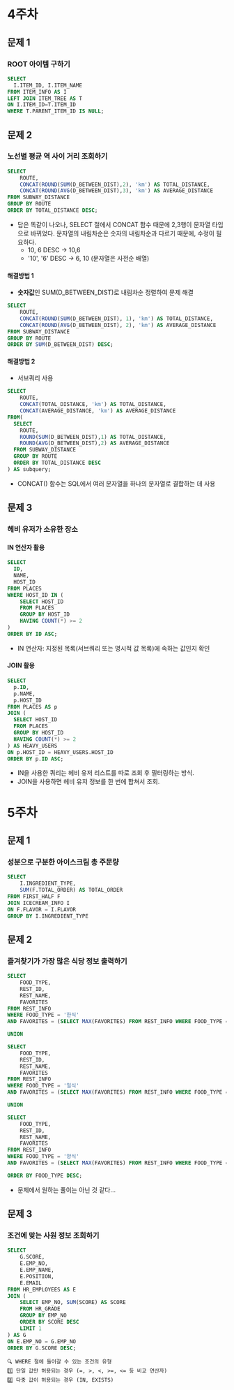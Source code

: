 # 4주차
## 문제 1
### ROOT 아이템 구하기
```sql
SELECT
  I.ITEM_ID, I.ITEM_NAME
FROM ITEM_INFO AS I
LEFT JOIN ITEM_TREE AS T
ON I.ITEM_ID=T.ITEM_ID
WHERE T.PARENT_ITEM_ID IS NULL;
```

## 문제 2
### 노선별 평균 역 사이 거리 조회하기
```sql
SELECT
    ROUTE,
    CONCAT(ROUND(SUM(D_BETWEEN_DIST),2), 'km') AS TOTAL_DISTANCE,
    CONCAT(ROUND(AVG(D_BETWEEN_DIST),3), 'km') AS AVERAGE_DISTANCE
FROM SUBWAY_DISTANCE
GROUP BY ROUTE
ORDER BY TOTAL_DISTANCE DESC;
```
- 답은 똑같이 나오나, SELECT 절에서 CONCAT 함수 때문에 2,3행이 문자열 타입으로 바뀌었다. 문자열의 내림차순은 숫자의 내림차순과 다르기 때문에, 수정이 필요하다.
  - 10, 6 DESC → 10,6
  - '10', '6' DESC → 6, 10 (문자열은 사전순 배열)

#### 해결방법 1
- **숫자값**인 SUM(D_BETWEEN_DIST)로 내림차순 정렬하여 문제 해결
```sql
SELECT
    ROUTE,
    CONCAT(ROUND(SUM(D_BETWEEN_DIST), 1), 'km') AS TOTAL_DISTANCE,
    CONCAT(ROUND(AVG(D_BETWEEN_DIST), 2), 'km') AS AVERAGE_DISTANCE
FROM SUBWAY_DISTANCE
GROUP BY ROUTE
ORDER BY SUM(D_BETWEEN_DIST) DESC;
```
#### 해결방법 2
- 서브쿼리 사용
```sql
SELECT
    ROUTE,
    CONCAT(TOTAL_DISTANCE, 'km') AS TOTAL_DISTANCE,
    CONCAT(AVERAGE_DISTANCE, 'km') AS AVERAGE_DISTANCE
FROM(
  SELECT
    ROUTE,
    ROUND(SUM(D_BETWEEN_DIST),1) AS TOTAL_DISTANCE,
    ROUND(AVG(D_BETWEEN_DIST),2) AS AVERAGE_DISTANCE
  FROM SUBWAY_DISTANCE
  GROUP BY ROUTE
  ORDER BY TOTAL_DISTANCE DESC
) AS subquery;
```

- CONCAT() 함수는 SQL에서 여러 문자열을 하나의 문자열로 결합하는 데 사용

## 문제 3
### 헤비 유저가 소유한 장소
#### IN 연산자 활용
```sql
SELECT 
  ID, 
  NAME, 
  HOST_ID
FROM PLACES
WHERE HOST_ID IN (
    SELECT HOST_ID
    FROM PLACES
    GROUP BY HOST_ID
    HAVING COUNT(*) >= 2
)
ORDER BY ID ASC;
```
- IN 연산자: 지정된 목록(서브쿼리 또는 명시적 값 목록)에 속하는 값인지 확인

#### JOIN 활용
```sql
SELECT
  p.ID, 
  p.NAME, 
  p.HOST_ID
FROM PLACES AS p
JOIN (
  SELECT HOST_ID
  FROM PLACES
  GROUP BY HOST_ID
  HAVING COUNT(*) >= 2
) AS HEAVY_USERS
ON p.HOST_ID = HEAVY_USERS.HOST_ID
ORDER BY p.ID ASC;
```

- IN을 사용한 쿼리는 헤비 유저 리스트를 따로 조회 후 필터링하는 방식.
- JOIN을 사용하면 헤비 유저 정보를 한 번에 합쳐서 조회.

# 5주차
## 문제 1
### 성분으로 구분한 아이스크림 총 주문량
```sql
SELECT 
    I.INGREDIENT_TYPE, 
    SUM(F.TOTAL_ORDER) AS TOTAL_ORDER
FROM FIRST_HALF F
JOIN ICECREAM_INFO I
ON F.FLAVOR = I.FLAVOR
GROUP BY I.INGREDIENT_TYPE
```

## 문제 2
### 즐겨찾기가 가장 많은 식당 정보 출력하기
```sql
SELECT 
    FOOD_TYPE, 
    REST_ID, 
    REST_NAME, 
    FAVORITES
FROM REST_INFO
WHERE FOOD_TYPE = '한식' 
AND FAVORITES = (SELECT MAX(FAVORITES) FROM REST_INFO WHERE FOOD_TYPE = '한식')

UNION

SELECT 
    FOOD_TYPE, 
    REST_ID, 
    REST_NAME, 
    FAVORITES
FROM REST_INFO
WHERE FOOD_TYPE = '일식' 
AND FAVORITES = (SELECT MAX(FAVORITES) FROM REST_INFO WHERE FOOD_TYPE = '일식')

UNION

SELECT 
    FOOD_TYPE, 
    REST_ID, 
    REST_NAME, 
    FAVORITES
FROM REST_INFO
WHERE FOOD_TYPE = '양식' 
AND FAVORITES = (SELECT MAX(FAVORITES) FROM REST_INFO WHERE FOOD_TYPE = '양식')

ORDER BY FOOD_TYPE DESC;
```
- 문제에서 원하는 풀이는 아닌 것 같다...

## 문제 3
### 조건에 맞는 사원 정보 조회하기
```sql
SELECT 
    G.SCORE, 
    E.EMP_NO, 
    E.EMP_NAME,
    E.POSITION,
    E.EMAIL
FROM HR_EMPLOYEES AS E
JOIN (
    SELECT EMP_NO, SUM(SCORE) AS SCORE
    FROM HR_GRADE
    GROUP BY EMP_NO
    ORDER BY SCORE DESC
    LIMIT 1
) AS G 
ON E.EMP_NO = G.EMP_NO
ORDER BY G.SCORE DESC;
```

```
🔍 WHERE 절에 들어갈 수 있는 조건의 유형
1️⃣ 단일 값만 허용되는 경우 (=, >, <, >=, <= 등 비교 연산자)
2️⃣ 다중 값이 허용되는 경우 (IN, EXISTS)
```
